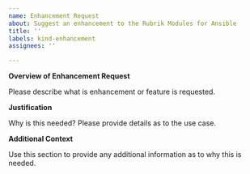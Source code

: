 ```yaml
---
name: Enhancement Request
about: Suggest an enhancement to the Rubrik Modules for Ansible
title: ''
labels: kind-enhancement
assignees: ''

---
```


<!-- Please only use this template for submitting enhancement requests -->

**Overview of Enhancement Request**

Please describe what is enhancement or feature is requested. 

**Justification**

Why is this needed? Please provide details as to the use case.

**Additional Context**

Use this section to provide any additional information as to why this is needed. 
